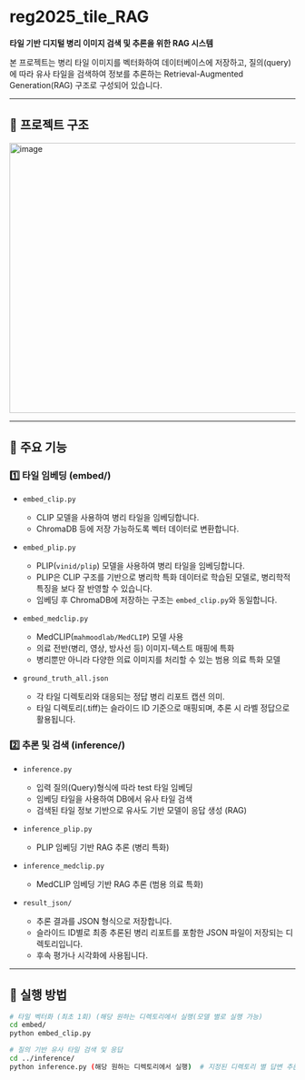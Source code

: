 # reg2025_tile_RAG

**타일 기반 디지털 병리 이미지 검색 및 추론을 위한 RAG 시스템**

본 프로젝트는 병리 타일 이미지를 벡터화하여 데이터베이스에 저장하고, 질의(query)에 따라 유사 타일을 검색하여 정보를 추론하는 Retrieval-Augmented Generation(RAG) 구조로 구성되어 있습니다.

---

## 📁 프로젝트 구조

<img width="668" height="475" alt="image" src="https://github.com/user-attachments/assets/e91d7ff8-336a-47a4-aebc-aa83d6c495aa" />


---

## 🔧 주요 기능

### 1️⃣ 타일 임베딩 (embed/)

- `embed_clip.py`  
  - CLIP 모델을 사용하여 병리 타일을 임베딩합니다.
  - ChromaDB 등에 저장 가능하도록 벡터 데이터로 변환합니다.
 
- `embed_plip.py`  
  - PLIP(`vinid/plip`) 모델을 사용하여 병리 타일을 임베딩합니다.  
  - PLIP은 CLIP 구조를 기반으로 병리학 특화 데이터로 학습된 모델로, 병리학적 특징을 보다 잘 반영할 수 있습니다.
  - 임베딩 후 ChromaDB에 저장하는 구조는 `embed_clip.py`와 동일합니다.
 
- `embed_medclip.py`  
  - MedCLIP(`mahmoodlab/MedCLIP`) 모델 사용
  - 의료 전반(병리, 영상, 방사선 등) 이미지-텍스트 매핑에 특화
  - 병리뿐만 아니라 다양한 의료 이미지를 처리할 수 있는 범용 의료 특화 모델

- `ground_truth_all.json`  
  - 각 타일 디렉토리와 대응되는 정답 병리 리포트 캡션 의미.
  - 타일 디렉토리(.tiff)는 슬라이드 ID 기준으로 매핑되며, 추론 시 라벨 정답으로 활용됩니다.

### 2️⃣ 추론 및 검색 (inference/)

- `inference.py`  
  - 입력 질의(Query)형식에 따라 test 타일 임베딩 
  - 임베딩 타일을 사용하여 DB에서 유사 타일 검색
  - 검색된 타일 정보 기반으로 유사도 기반 모델이 응답 생성 (RAG)
 
- `inference_plip.py`
  - PLIP 임베딩 기반 RAG 추론 (병리 특화)

- `inference_medclip.py`
  - MedCLIP 임베딩 기반 RAG 추론 (범용 의료 특화)

- `result_json/`  
  - 추론 결과를 JSON 형식으로 저장합니다.
  - 슬라이드 ID별로 최종 추론된 병리 리포트를 포함한 JSON 파일이 저장되는 디렉토리입니다.
  - 후속 평가나 시각화에 사용됩니다.

---

## 🚀 실행 방법

```bash
# 타일 벡터화 (최초 1회) (해당 원하는 디렉토리에서 실행(모델 별로 실행 가능) 
cd embed/
python embed_clip.py

# 질의 기반 유사 타일 검색 및 응답
cd ../inference/
python inference.py (해당 원하는 디렉토리에서 실행)  # 지정된 디렉토리 별 답변 추론.
